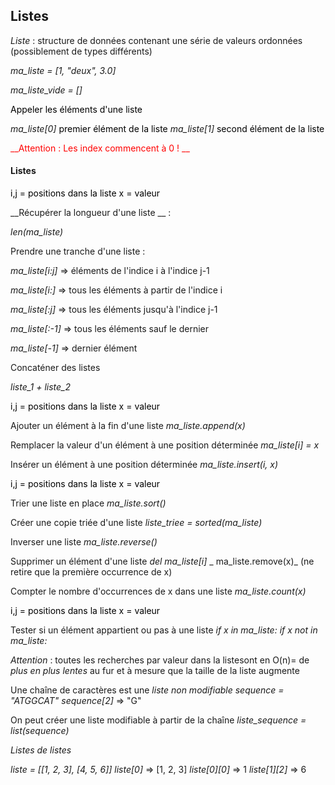 
## Listes

_Liste_  : structure de données contenant une série de valeurs ordonnées \(possiblement de types différents\)

_ma\_liste = \[1\, "deux"\, 3\.0\]_

_ma\_liste\_vide = \[\]_

<span style="color:#000000">Appeler les éléments d'une liste</span>

_ma\_liste\[0\]_  <span style="color:#000000">	premier élément de la liste</span>  _ma\_liste\[1\]_  <span style="color:#000000">	second élément de la liste</span>

<span style="color:#FF0000"> __Attention : Les index commencent à 0 \! __ </span>

#### Listes

<span style="color:#000000">i\,j = positions dans la liste		x = valeur</span>

__Récupérer la longueur d'une liste __ :

_len\(ma\_liste\)_

Prendre une tranche d'une liste :

_ma\_liste\[i:j\]_ 	⇒ éléments de l'indice i à l'indice j\-1

_ma\_liste\[i:\]_ 	⇒ tous les éléments à partir de l'indice i

_ma\_liste\[:j\]_ 	⇒ tous les éléments jusqu'à l'indice j\-1

_ma\_liste\[:\-1\]_ 	⇒ tous les éléments sauf le dernier

_ma\_liste\[\-1\]_ 	⇒ dernier élément

Concaténer des listes

_liste\_1 \+ liste\_2_

<span style="color:#000000">i\,j = positions dans la liste		x = valeur</span>

Ajouter un élément à la fin d'une liste _ma\_liste\.append\(x\)_

Remplacer la valeur d'un élément à une position déterminée _ma\_liste\[i\] = x_

Insérer un élément à une position déterminée _ma\_liste\.insert\(i\, x\)_

<span style="color:#000000">i\,j = positions dans la liste		x = valeur</span>

Trier une liste en place	 _ma\_liste\.sort\(\)_

Créer une copie triée d'une liste	 _liste\_triee = sorted\(ma\_liste\)_

Inverser une liste	 _ma\_liste\.reverse\(\)_

Supprimer un élément d'une liste	 _del ma\_liste\[i\]_  _	ma\_liste\.remove\(x\)_ 	\(ne retire que la première occurrence de x\)

Compter le nombre d'occurrences de x dans une liste	 _ma\_liste\.count\(x\)_

<span style="color:#000000">i\,j = positions dans la liste		x = valeur</span>

Tester si un élément appartient ou pas à une liste _if x in ma\_liste:_  _if x not in ma\_liste:_

_Attention_  : toutes les recherches par valeur dans la listesont en O\(n\)= de  _plus en plus lentes_  au fur et à mesure que la taille de la liste augmente

Une chaîne de caractères est une  _liste non modifiable_  _sequence = "ATGGCAT"_  _sequence\[2\]_ 				=> "G"

On peut créer une liste modifiable à partir de la chaîne _liste\_sequence = list\(sequence\)_

_Listes de listes_

_liste = \[\[1\, 2\, 3\]\, \[4\, 5\, 6\]\]_  _liste\[0\]_ 				=> \[1\, 2\, 3\] _liste\[0\]\[0\]_ 		=> 1 _liste\[1\]\[2\]_ 		=> 6